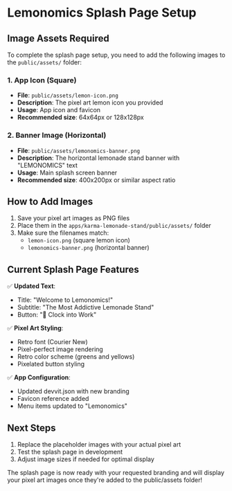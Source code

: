 # Lemonomics Splash Page Setup

## Image Assets Required

To complete the splash page setup, you need to add the following images to the `public/assets/` folder:

### 1. App Icon (Square)

- **File**: `public/assets/lemon-icon.png`
- **Description**: The pixel art lemon icon you provided
- **Usage**: App icon and favicon
- **Recommended size**: 64x64px or 128x128px

### 2. Banner Image (Horizontal)

- **File**: `public/assets/lemonomics-banner.png`
- **Description**: The horizontal lemonade stand banner with "LEMONOMICS" text
- **Usage**: Main splash screen banner
- **Recommended size**: 400x200px or similar aspect ratio

## How to Add Images

1. Save your pixel art images as PNG files
2. Place them in the `apps/karma-lemonade-stand/public/assets/` folder
3. Make sure the filenames match:
   - `lemon-icon.png` (square lemon icon)
   - `lemonomics-banner.png` (horizontal banner)

## Current Splash Page Features

✅ **Updated Text**:

- Title: "Welcome to Lemonomics!"
- Subtitle: "The Most Addictive Lemonade Stand"
- Button: "🍋 Clock into Work"

✅ **Pixel Art Styling**:

- Retro font (Courier New)
- Pixel-perfect image rendering
- Retro color scheme (greens and yellows)
- Pixelated button styling

✅ **App Configuration**:

- Updated devvit.json with new branding
- Favicon reference added
- Menu items updated to "Lemonomics"

## Next Steps

1. Replace the placeholder images with your actual pixel art
2. Test the splash page in development
3. Adjust image sizes if needed for optimal display

The splash page is now ready with your requested branding and will display your pixel art images once they're added to the public/assets folder!
